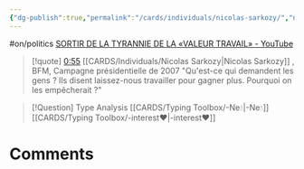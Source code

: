 ```yaml
---
{"dg-publish":true,"permalink":"/cards/individuals/nicolas-sarkozy/","noteIcon":"","created":"2023-04-20T11:08:13.508+02:00","updated":"2023-04-20T11:16:39.211+02:00"}
---
```


#on/politics 
[SORTIR DE LA TYRANNIE DE LA «VALEUR TRAVAIL» - YouTube](https://www.youtube.com/watch?v=JZqjxAo5eoY&t=55s)


<div class="transclusion internal-embed is-loaded"><div class="markdown-embed">



> [!quote] [0:55](https://www.youtube.com/watch?v=JZqjxAo5eoY&t=55s) [[CARDS/Individuals/Nicolas Sarkozy\|Nicolas Sarkozy]] , BFM, Campagne présidentielle de 2007
> "Qu'est-ce qui demandent les gens ? Ils disent laissez-nous travailler pour gagner plus. Pourquoi on les empêcherait ?" 


</div></div>


<div class="transclusion internal-embed is-loaded"><div class="markdown-embed">



> [!Question]  Type Analysis 
> [[CARDS/Typing Toolbox/-Ne💧\|-Ne💧]] 
> [[CARDS/Typing Toolbox/-interest❤️\|-interest❤️]] 


</div></div>


# Comments 
<script src="https://utteranc.es/client.js"
        repo="Heart4sides/Comment_Section"
        issue-term="pathname"
        theme="gruvbox-dark"
        crossorigin="anonymous"
        async>
</script>